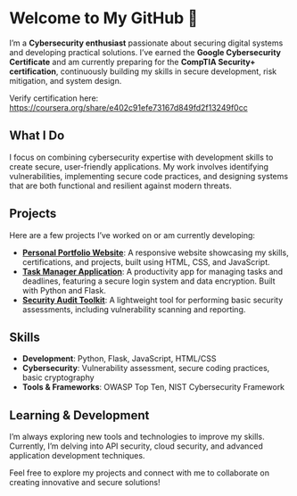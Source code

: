 # Welcome to My GitHub 👋

I’m a **Cybersecurity enthusiast** passionate about securing digital systems and developing practical solutions. I’ve earned the **Google Cybersecurity Certificate** and am currently preparing for the **CompTIA Security+ certification**, continuously building my skills in secure development, risk mitigation, and system design.

Verify certification here: https://coursera.org/share/e402c91efe73167d849fd2f13249f0cc

## What I Do  
I focus on combining cybersecurity expertise with development skills to create secure, user-friendly applications. My work involves identifying vulnerabilities, implementing secure code practices, and designing systems that are both functional and resilient against modern threats.

## Projects  
Here are a few projects I’ve worked on or am currently developing:  
- **[Personal Portfolio Website](#)**: A responsive website showcasing my skills, certifications, and projects, built using HTML, CSS, and JavaScript.  
- **[Task Manager Application](#)**: A productivity app for managing tasks and deadlines, featuring a secure login system and data encryption. Built with Python and Flask.  
- **[Security Audit Toolkit](#)**: A lightweight tool for performing basic security assessments, including vulnerability scanning and reporting.  

## Skills  
- **Development**: Python, Flask, JavaScript, HTML/CSS  
- **Cybersecurity**: Vulnerability assessment, secure coding practices, basic cryptography  
- **Tools & Frameworks**: OWASP Top Ten, NIST Cybersecurity Framework  

## Learning & Development  
I’m always exploring new tools and technologies to improve my skills. Currently, I’m delving into API security, cloud security, and advanced application development techniques.

Feel free to explore my projects and connect with me to collaborate on creating innovative and secure solutions!
